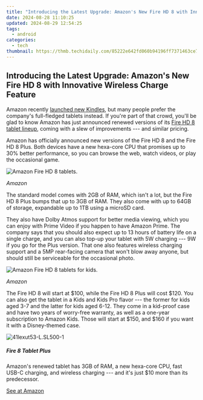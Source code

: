 ```yaml
---
title: "Introducing the Latest Upgrade: Amazon's New Fire HD 8 with Innovative Wireless Charge Feature"
date: 2024-08-28 11:10:25
updated: 2024-08-29 12:54:25
tags:
  - android
categories:
  - tech
thumbnail: https://thmb.techidaily.com/85222e642fd060b94196ff7371463ce7792d618f66f107a750ec12115071e0dc.jpg
---
```


## Introducing the Latest Upgrade: Amazon's New Fire HD 8 with Innovative Wireless Charge Feature

Amazon recently [launched new Kindles](https://facebook-record-videos.techidaily.com/streamline-creation-with-no-cost-high-quality-banner-templates-for-2024/), but many people prefer the company's full-fledged tablets instead. If you're part of that crowd, you'll be glad to know Amazon has just announced renewed versions of its [Fire HD 8 tablet lineup](https://win-howtos.techidaily.com/decoded-troubleshooting-failed-writes-to-0x-pointed-out-memory-slot-0x/), coming with a slew of improvements --- and similar pricing.

 Amazon has officially announced new versions of the Fire HD 8 and the Fire HD 8 Plus. Both devices have a new hexa-core CPU that promises up to 30% better performance, so you can browse the web, watch videos, or play the occasional game.

![Amazon Fire HD 8 tablets.](https://static1.howtogeekimages.com/wordpress/wp-content/uploads/2022/09/Fire-HD-8-Plus-2022.jpg) 

_Amazon_

 The standard model comes with 2GB of RAM, which isn't a lot, but the Fire HD 8 Plus bumps that up to 3GB of RAM. They also come with up to 64GB of storage, expandable up to 1TB using a microSD card.

 They also have Dolby Atmos support for better media viewing, which you can enjoy with Prime Video if you happen to have Amazon Prime. The company says that you should also expect up to 13 hours of battery life on a single charge, and you can also top-up your tablet with 5W charging --- 9W if you go for the Plus version. That one also features wireless charging support and a 5MP rear-facing camera that won't blow away anyone, but should still be serviceable for the occasional photo.

![Amazon Fire HD 8 tablets for kids.](https://static1.howtogeekimages.com/wordpress/wp-content/uploads/2022/09/Fire-HD-8-Kids-2022.jpg) 

_Amazon_

 The Fire HD 8 will start at $100, while the Fire HD 8 Plus will cost $120\. You can also get the tablet in a Kids and Kids Pro flavor --- the former for kids aged 3-7 and the latter for kids aged 6-12\. They come in a kid-proof case and have two years of worry-free warranty, as well as a one-year subscription to Amazon Kids. Those will start at $150, and $160 if you want it with a Disney-themed case.

![41lexut53-L._SL500_-1](https://static1.howtogeekimages.com/wordpress/wp-content/uploads/2023/06/41lexut53-l-_sl500_-1.jpg) 

#####  Fire 8 Tablet Plus

Amazon's renewed tablet has 3GB of RAM, a new hexa-core CPU, fast USB-C charging, and wireless charging --- and it's just $10 more than its predecessor.

[See at Amazon](https://www.amazon.com/dp/B0B9J49GLL)

<ins class="adsbygoogle"
     style="display:block"
     data-ad-format="autorelaxed"
     data-ad-client="ca-pub-7571918770474297"
     data-ad-slot="1223367746"></ins>



<ins class="adsbygoogle"
     style="display:block"
     data-ad-client="ca-pub-7571918770474297"
     data-ad-slot="8358498916"
     data-ad-format="auto"
     data-full-width-responsive="true"></ins>

